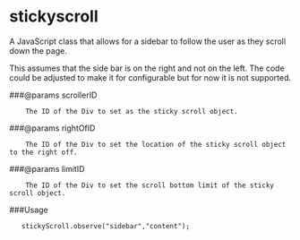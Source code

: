 stickyscroll
============

A JavaScript class that allows for a sidebar to follow the user as they scroll down the page.  

This assumes that the side bar is on the right and not on the left.  The code could be adjusted to make it for configurable but for now it is not supported.

###@params scrollerID

        The ID of the Div to set as the sticky scroll object.

###@params rightOfID

        The ID of the Div to set the location of the sticky scroll object to the right off.
        
###@params limitID

        The ID of the Div to set the scroll bottom limit of the sticky scroll object.

###Usage

       stickyScroll.observe("sidebar","content");
        
